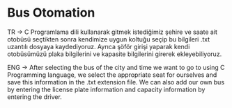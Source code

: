 # Bus Otomation
TR -> C Programlama dili kullanarak gitmek istediğimiz şehire ve saate ait otobüsü seçtikten sonra kendimize uygun koltuğu seçip bu bilgileri .txt uzantılı dosyaya kaydediyoruz. Ayrıca şöför girişi yaparak kendi otobüsümüzü plaka bilgilerini ve kapasite bilgilerini girerek ekleyebiliyoruz.


ENG -> After selecting the bus of the city and time we want to go to using C Programming language, we select the appropriate seat for ourselves and save this information in the .txt extension file. We can also add our own bus by entering the license plate information and capacity information by entering the driver.
